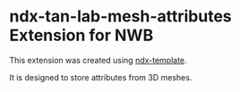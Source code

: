 # ndx-tan-lab-mesh-attributes Extension for NWB

This extension was created using [ndx-template](https://github.com/nwb-extensions/ndx-template).

It is designed to store attributes from 3D meshes.